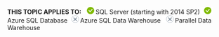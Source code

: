 **THIS TOPIC APPLIES TO:** ![yes](media/yes.png)SQL Server (starting with 2014 SP2)![yes](media/yes.png)Azure SQL Database![no](media/no.png)Azure SQL Data Warehouse ![no](media/no.png)Parallel Data Warehouse 

